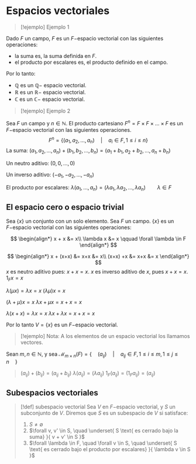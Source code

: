 # Espacios vectoriales 


> [!ejemplo] Ejemplo 1


Dado $F$ un campo, $F$ es un $F-$espacio vectorial con las siguientes operaciones:
- la suma es, la suma definida en $F$.
- el producto por escalares es, el producto definido en el campo. 

Por lo tanto:
- $\mathbb{Q}$ es un $\mathbb{Q}-$ espacio vectorial.
- $\mathbb{R}$ es un $\mathbb{R}-$ espacio vectorial.
- $\mathbb{C}$ es un $\mathbb{C}-$ espacio vectorial.


>[!ejemplo] Ejemplo 2

Sea $F$ un campo y $n \in \mathbb{N}$. El producto cartesiano $F^{n} = F \times F \times \dots \times F$ es un $F-$espacio vectorial con las siguientes operaciones. 
$$
F^{n} = \left\{ (a_{1}, a_{2}, \dots , a_{n}) \quad | \quad a_{i} \in F, 1 \leq i \leq n \right\} 
$$
La suma:
$(a_{1}, a_{2}, \dots, a_{n}) + (b_{1}, b_{2}, \dots , b_{n}) = (a_{1}+b_{1}, a_{2}+b_{2}, \dots, a_{n} + b_{n})$

Un neutro aditivo:
$(0,0,\dots,0)$

Un inverso aditivo:
$(-a_{1}, -a_{2}, \dots, -a_{n})$

El producto por escalares:
$\lambda (a_{1}, \dots, a_{n}) = (\lambda a_{1}, \lambda a_{2}, \dots, \lambda a_{n})\qquad \lambda \in F$

## El espacio cero o espacio trivial

Sea $\{ x \}$ un conjunto con un solo elemento. 
Sea $F$ un campo.
$\{ x \}$ es un $F-$espacio vectorial con las siguientes operaciones:

$$
\begin{align*}
x + x &=  x\\
\lambda x &= x \qquad \forall \lambda \in F
\end{align*}
$$

$$
\begin{align*}
x + (x+x) &=  x+x &=  x\\
(x+x) +x &= x+x &= x
\end{align*}
$$
$x$ es neutro aditivo pues: $x +x = x$.
$x$ es inverso aditivo de $x$, pues $x+x = x$.
$1_{F}x = x$

$\lambda (\mu x) = \lambda x = x$
$(\lambda \mu) x = x$

$(\lambda + \mu) x = x$
$\lambda x + \mu x = x + x = x$

$\lambda (x+x) = \lambda x = x$
$\lambda x + \lambda x = x+x = x$

Por lo tanto $V = \{ x \}$ es un $F-$espacio vectorial.


>[!ejemplo] Nota:
>A los elementos de un espacio vectorial los llamamos vectores.


Sean $m,n \in \mathbb{N}$, y sea $\mathcal{M}_{m \times n} (F) = \left\{ \quad (a_{ij}) \quad | \quad a_{ij} \in F, 1 \leq i \leq m, 1 \leq j \leq n \quad \right\}$
> $(a_{ij}) + (b_{ij}) = (a_{ij} + b_{ij})$
> $\lambda(a_{ij}) = (\lambda a_{ij})$
> $1_{F} (a_{ij}) = (1_{F}a_{ij}) = (a_{ij})$

## Subespacios vectoriales

>[!def] subespacio vectorial
>Sea $V$ en $F-$espacio vectorial, y $S$ un subconjunto de $V$.
>Diremos que $S$ es un subespacio de $V$ si satisface: 
>   1.  $S \neq \emptyset$
>   2. $\forall v, v' \in S, \quad  \underset{ S \text{ es cerrado bajo la suma} }{ v + v' \in S }$
>   3. $\forall \lambda \in F, \quad \forall v \in S, \quad  \underset{ S \text{ es cerrado bajo el producto por escalares} }{ \lambda v \in S }$




